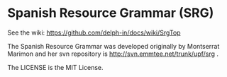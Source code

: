# Spanish Resource Grammar (SRG)

See the wiki: https://github.com/delph-in/docs/wiki/SrgTop

The Spanish Resource Grammar was developed originally by Montserrat Marimon and her svn repository is http://svn.emmtee.net/trunk/upf/srg .

The LICENSE is the MIT License.

